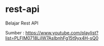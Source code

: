 # rest-api
Belajar Rest API

Sumber : https://www.youtube.com/playlist?list=PLFIM0718LjIW7AsIbnhFg15t9yx4H-sQ0
